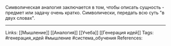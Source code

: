Символическая аналогия заключается в том, чтобы описать сущность - предмет или задачу очень кратко. Символически, передать всю суть "в двух словах".
___
Links: [[Мышление]] [[Аналогия]] [[Учеба]] [[Генерация идей]]
Tags: #генерация_идей #мышление #система_обучения 
References: